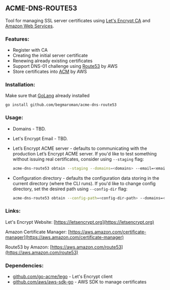 ## ACME-DNS-ROUTE53

Tool for managing SSL server certificates using [Let's Encrypt CA](https://letsencrypt.org/) and [Amazon Web Services](https://aws.amazon.com/).

### Features:

- Register with CA
- Creating the initial server certificate
- Renewing already existing certificates
- Support DNS-01 challenge using [Route53](https://aws.amazon.com/route53/) by AWS
- Store certificates into [ACM](https://aws.amazon.com/certificate-manager/) by AWS

### Installation:

Make sure that [GoLang](https://golang.org/doc/install) already installed

    go install github.com/begmaroman/acme-dns-route53

### Usage:

- Domains - TBD.

- Let's Encrypt Email - TBD.

- Let’s Encrypt ACME server - defaults to communicating with the production Let’s Encrypt ACME server. 
If you'd like to test something without issuing real certificates, consider using  `--staging` flag: 
    ```sh
    acme-dns-route53 obtain --staging --domains=<domains> --email=<email>
    ```
    
- Configuration directory - defaults the configuration data storing in the current directory (where the CLI runs).
If you'd like to change config directory, set the desired path using `--config-dir` flag:
    ```sh
    acme-dns-route53 obtain --config-path=<config-dir-path> --domains=<domains> --email=<email>
    ```
    
### Links:

Let's Encrypt Website: [https://letsencrypt.org](https://letsencrypt.org)

Amazon Certificate Manager: [https://aws.amazon.com/certificate-manager](https://aws.amazon.com/certificate-manager)

Route53 by Amazon: [https://aws.amazon.com/route53](https://aws.amazon.com/route53)

### Dependencies:

- [github.com/go-acme/lego](https://github.com/go-acme/lego) - Let's Encrypt client
- [github.com/aws/aws-sdk-go](https://github.com/aws/aws-sdk-go) - AWS SDK to manage certificates